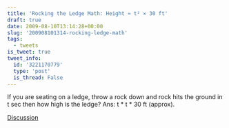 ```yaml
---
title: 'Rocking the Ledge Math: Height ≈ t² × 30 ft'
draft: true
date: 2009-08-10T13:14:28+00:00
slug: '200908101314-rocking-ledge-math'
tags:
  - tweets
is_tweet: true
tweet_info:
  id: '3221170779'
  type: 'post'
  is_thread: False
---
```




If you are seating on a ledge, throw a rock down and rock hits the ground in t sec then how high is the ledge? Ans: t * t * 30 ft (approx).

[Discussion](https://x.com/sytelus/status/3221170779)
